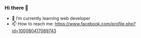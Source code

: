 ### Hi there 👋


- 🌱 I’m currently learning web developer
- 📫 How to reach me: https://www.facebook.com/profile.php?id=100080417089743


